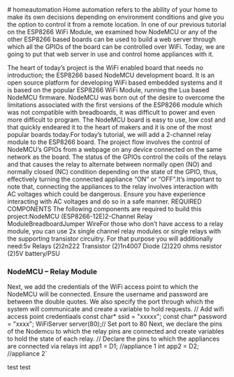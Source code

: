 </h1> # homeautomation </h1>
Home automation refers to the ability of your home to make its own decisions depending on environment conditions and give you the option to control it from a remote location. In one of our previous tutorial on the ESP8266 WiFi Module, we examined how NodeMCU or any of the other ESP8266 based boards can be used to build a web server through which all the GPIOs of the board can be controlled over WiFi. Today, we are going to put that web server in use and control home appliances with it.

The heart of today’s project is the WiFi enabled board that needs no introduction; the ESP8266 based NodeMCU development board. It is an open source platform for developing WiFi based embedded systems and it is based on the popular ESP8266 WiFi Module, running the Lua based NodeMCU firmware. NodeMCU was born out of the desire to overcome the limitations associated with the first versions of the ESP8266 module which was not compatible with breadboards, it was difficult to power and even more difficult to program. The NodeMCU board is easy to use, low cost and that quickly endeared it to the heart of makers and it is one of the most popular boards today.For today’s tutorial, we will add a 2-channel relay module to the ESP8266 board. The project flow involves the control of NodeMCU’s GPIOs from a webpage on any device connected on the same network as the board. The status of the GPIOs control the coils of the relays and that causes the relay to alternate between normally open (NO) and normally closed (NC) condition depending on the state of the GPIO, thus, effectively turning the connected appliance “ON” or “OFF”.It’s important to note that, connecting the appliances to the relay involves interaction with AC voltages which could be dangerous. Ensure you have experience interacting with AC voltages and do so in a safe manner.
REQUIRED COMPONENTS
The following components are required to build this project:NodeMCU (ESP8266-12E)2-Channel Relay ModuleBreadboardJumper WireFor those who don’t have access to a relay module, you can use 2x single channel relay modules or single relays with the supporting transistor circuitry. For that purpose you will additionally need:5v Relays (2)2n222 Transistor (2)1n4007 Diode (2)220 ohms resistor (2)5V battery/PSU

<h3>NodeMCU – Relay Module</h3
3.3V - VCC
GND - GND
D1 - D1
D2 - D2
D3 - D3
D4 - D4
If you are using the ordinary relays without the module supporting circuit, connect the relays to the NodeMCU as shown below. Ensure the relay’s coils are rated 5v or change the 5v supply to match your relay’s rated coil voltage. 
Schematics 2
With the schematics done, we can then move forward to write the code for the project.
CODE
One of the easiest way to program NodeMCU is via the Arduino IDE. This, however, requires setting up the Arduino IDE by installing the board support file for NodeMCU. If you are using the Arduino IDE to program the NodeMCU for the first time, you need to do this first before proceeding with this tutorial. Follow the detailed tutorial “Getting Started with the NodeMCU” to learn how to set up your Arduino IDE to program ESP8266 based boards.The code for today’s tutorial is a modified version of the code from the last article “NodeMCU ESP8266 WebServer Tutorial“. The code is based on the ESP8266WiFi.h library which allows the easy use of WiFi functionalities of the board. It contains all we need to create or join a WiFi access point and also create a server and client which are all important for today’s project. The library comes attached with the NodeMCU board files for the Arduino, so there is no need to install it once the board files have been installed.The code for today’s tutorial will enable us to control appliances connected to the GPIOs (via relays) of the NodeMCU board remotely.To start with, we include the library that we will use for the project, which in this case, is the ESP8266WiFi.h library.
#include <ESP8266WiFi.h>
Next, we add the credentials of the WiFi access point to which the NodeMCU will be connected. Ensure the username and password are between the double quotes. We also specify the port through which the system will communicate and create a variable to hold requests.
// Add wifi access point credentiaals
const char* ssid     = "xxxxx";
const char* password = "xxxx";
WiFiServer server(80);// Set port to 80
Next, we declare the pins of the Nodemcu to which the relay pins are connected and create variables to hold the state of each relay.
// Declare the pins to which the appliances are connected via relays
int app1 = D1; //appliance 1
int app2 = D2; //appliance 2`
  
  test
  test
